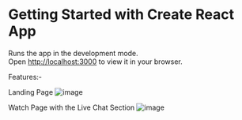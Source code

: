 # Getting Started with Create React App
Runs the app in the development mode.\
Open [http://localhost:3000](http://localhost:3000) to view it in your browser.

Features:- 

Landing Page
![image](https://github.com/imnirajky/Youtube_clone/assets/70714591/e61992c4-d766-4be5-a6a6-bac4e05c5ea0)




Watch Page with the Live Chat Section
![image](https://github.com/imnirajky/Youtube_clone/assets/70714591/f13d12d7-6f33-4fdd-a9dc-008591e53388)
